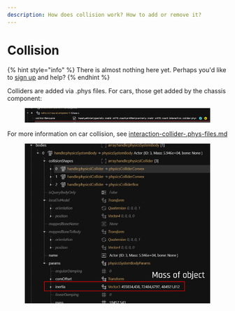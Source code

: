 ```yaml
---
description: How does collision work? How to add or remove it?
---
```


# Collision

{% hint style="info" %}
There is almost nothing here yet. Perhaps you'd like to [sign up](https://app.gitbook.com/invite/-MP5ijqI11FeeX7c8-N8/H70HZBOeUulIpkQnBLK7) and help?
{% endhint %}

Colliders are added via .phys files. For cars, those get added by the chassis component:&#x20;

<figure><img src="../../../.gitbook/assets/collision_component" alt=""><figcaption></figcaption></figure>

For more information on car collision, see [interaction-collider-.phys-files.md](../../modding-guides/vehicles/boe6s-guide-new-car-from-a-to-z/interaction-collider-.phys-files.md "mention")

<figure><img src="../../../.gitbook/assets/physic_mass_collision.png" alt=""><figcaption></figcaption></figure>
